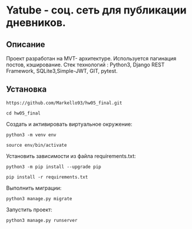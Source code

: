 # Yatube - соц. сеть для публикации дневников.
## Описание
Проект разработан на MVT- архитектуре. Используется пагинация постов, кэширование.
Стек технологий : Python3, Django REST Framework, SQLite3,Simple-JWT, GIT, pytest.


## Установка
```
https://github.com/Markello93/hw05_final.git
```
```
cd hw05_final
```
Cоздать и активировать виртуальное окружение:
```
python3 -m venv env
```
```
source env/bin/activate
```
Установить зависимости из файла requirements.txt:
```
python3 -m pip install --upgrade pip
```
```
pip install -r requirements.txt
```
Выполнить миграции:
```
python3 manage.py migrate
```
Запустить проект:
```
python3 manage.py runserver
```

